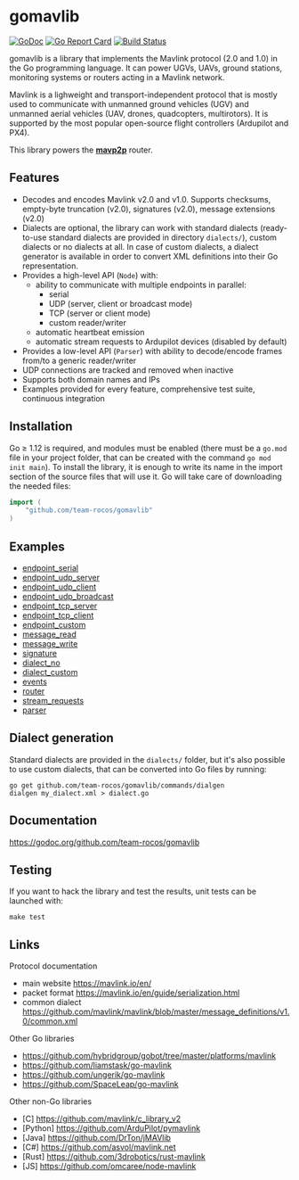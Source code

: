
# gomavlib

[![GoDoc](https://godoc.org/github.com/team-rocos/gomavlib?status.svg)](https://godoc.org/github.com/team-rocos/gomavlib)
[![Go Report Card](https://goreportcard.com/badge/github.com/team-rocos/gomavlib)](https://goreportcard.com/report/github.com/team-rocos/gomavlib)
[![Build Status](https://travis-ci.org/team-rocos/gomavlib.svg?branch=master)](https://travis-ci.org/team-rocos/gomavlib)

gomavlib is a library that implements the Mavlink protocol (2.0 and 1.0) in the Go programming language. It can power UGVs, UAVs, ground stations, monitoring systems or routers acting in a Mavlink network.

Mavlink is a lighweight and transport-independent protocol that is mostly used to communicate with unmanned ground vehicles (UGV) and unmanned aerial vehicles (UAV, drones, quadcopters, multirotors). It is supported by the most popular open-source flight controllers (Ardupilot and PX4).

This library powers the [**mavp2p**](https://github.com/team-rocos/mavp2p) router.

## Features

* Decodes and encodes Mavlink v2.0 and v1.0. Supports checksums, empty-byte truncation (v2.0), signatures (v2.0), message extensions (v2.0)
* Dialects are optional, the library can work with standard dialects (ready-to-use standard dialects are provided in directory `dialects/`), custom dialects or no dialects at all. In case of custom dialects, a dialect generator is available in order to convert XML definitions into their Go representation.
* Provides a high-level API (`Node`) with:
  * ability to communicate with multiple endpoints in parallel:
    * serial
    * UDP (server, client or broadcast mode)
    * TCP (server or client mode)
    * custom reader/writer
  * automatic heartbeat emission
  * automatic stream requests to Ardupilot devices (disabled by default)
* Provides a low-level API (`Parser`) with ability to decode/encode frames from/to a generic reader/writer
* UDP connections are tracked and removed when inactive
* Supports both domain names and IPs
* Examples provided for every feature, comprehensive test suite, continuous integration

## Installation

Go &ge; 1.12 is required, and modules must be enabled (there must be a `go.mod` file in your project folder, that can be created with the command `go mod init main`). To install the library, it is enough to write its name in the import section of the source files that will use it. Go will take care of downloading the needed files:
```go
import (
    "github.com/team-rocos/gomavlib"
)
```

## Examples

* [endpoint_serial](examples/endpoint_serial.go)
* [endpoint_udp_server](examples/endpoint_udp_server.go)
* [endpoint_udp_client](examples/endpoint_udp_client.go)
* [endpoint_udp_broadcast](examples/endpoint_udp_broadcast.go)
* [endpoint_tcp_server](examples/endpoint_tcp_server.go)
* [endpoint_tcp_client](examples/endpoint_tcp_client.go)
* [endpoint_custom](examples/endpoint_custom.go)
* [message_read](examples/message_read.go)
* [message_write](examples/message_write.go)
* [signature](examples/signature.go)
* [dialect_no](examples/dialect_no.go)
* [dialect_custom](examples/dialect_custom.go)
* [events](examples/events.go)
* [router](examples/router.go)
* [stream_requests](examples/stream_requests.go)
* [parser](examples/parser.go)

## Dialect generation

Standard dialects are provided in the `dialects/` folder, but it's also possible to use custom dialects, that can be converted into Go files by running:
```
go get github.com/team-rocos/gomavlib/commands/dialgen
dialgen my_dialect.xml > dialect.go
```

## Documentation

https://godoc.org/github.com/team-rocos/gomavlib

## Testing

If you want to hack the library and test the results, unit tests can be launched with:
```
make test
```

## Links

Protocol documentation
* main website https://mavlink.io/en/
* packet format https://mavlink.io/en/guide/serialization.html
* common dialect https://github.com/mavlink/mavlink/blob/master/message_definitions/v1.0/common.xml

Other Go libraries
* https://github.com/hybridgroup/gobot/tree/master/platforms/mavlink
* https://github.com/liamstask/go-mavlink
* https://github.com/ungerik/go-mavlink
* https://github.com/SpaceLeap/go-mavlink

Other non-Go libraries
* [C] https://github.com/mavlink/c_library_v2
* [Python] https://github.com/ArduPilot/pymavlink
* [Java] https://github.com/DrTon/jMAVlib
* [C#] https://github.com/asvol/mavlink.net
* [Rust] https://github.com/3drobotics/rust-mavlink
* [JS] https://github.com/omcaree/node-mavlink
